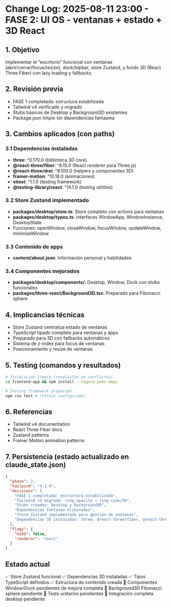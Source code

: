 # Change Log: 2025-08-11 23:00 - FASE 2: UI OS - ventanas + estado + 3D React

## 1. Objetivo
Implementar el "escritorio" funcional con ventanas (abrir/cerrar/focus/resize), dock/topbar, store Zustand, y fondo 3D (React Three Fiber) con lazy loading y fallbacks.

## 2. Revisión previa
- FASE 1 completada: estructura estabilizada
- Tailwind v4 verificado y migrado
- Stubs básicos de Desktop y Background3D existentes
- Package.json limpio sin dependencias fantasma

## 3. Cambios aplicados (con paths)

### 3.1 Dependencias instaladas
- **three**: ^0.170.0 (biblioteca 3D core)
- **@react-three/fiber**: ^8.15.0 (React renderer para Three.js)
- **@react-three/drei**: ^9.100.0 (helpers y componentes 3D)
- **framer-motion**: ^10.18.0 (animaciones)
- **vitest**: ^1.1.0 (testing framework)
- **@testing-library/react**: ^14.1.0 (testing utilities)

### 3.2 Store Zustand implementado
- **packages/desktop/store.ts**: Store completo con actions para ventanas
- **packages/desktop/types.ts**: Interfaces WindowApp, WindowInstance, DesktopState
- Funciones: openWindow, closeWindow, focusWindow, updateWindow, minimizeWindow

### 3.3 Contenido de apps
- **content/about.json**: Información personal y habilidades

### 3.4 Componentes mejorados
- **packages/desktop/components/**: Desktop, Window, Dock con stubs funcionales
- **packages/three-react/Background3D.tsx**: Preparado para Fibonacci sphere

## 4. Implicancias técnicas
- Store Zustand centraliza estado de ventanas
- TypeScript tipado completo para ventanas y apps
- Preparado para 3D con fallbacks automáticos
- Sistema de z-index para focus de ventanas
- Posicionamiento y resize de ventanas

## 5. Testing (comandos y resultados)
```bash
# Instalación limpia (resolución de conflictos)
cd frontend-app && npm install --legacy-peer-deps

# Testing framework preparado
npm run test # (Vitest configurado)
```

## 6. Referencias
- Tailwind v4 documentation
- React Three Fiber docs
- Zustand patterns
- Framer Motion animation patterns

## 7. Persistencia (estado actualizado en claude_state.json)
```json
{
  "phase": 2,
  "tailwind": "4.1.9",
  "decisions": [
    "FASE 1 completada: estructura estabilizada",
    "Tailwind v4 migrado: ring-opacity → ring-cyan/50",
    "Stubs creados: Desktop y Background3D",
    "Dependencias fantasma eliminadas",
    "Store Zustand implementado para gestión de ventanas",
    "Dependencias 3D instaladas: three, @react-three/fiber, @react-three/drei"
  ],
  "flags": {
    "no3d": false,
    "renderer": "react"
  }
}
```

## Estado actual
✅ Store Zustand funcional
✅ Dependencias 3D instaladas
✅ Tipos TypeScript definidos
✅ Estructura de contenido creada
🔄 Componentes Window/Dock pendientes de mejora completa
🔄 Background3D Fibonacci sphere pendiente
🔄 Tests unitarios pendientes
🔄 Integración completa desktop pendiente
